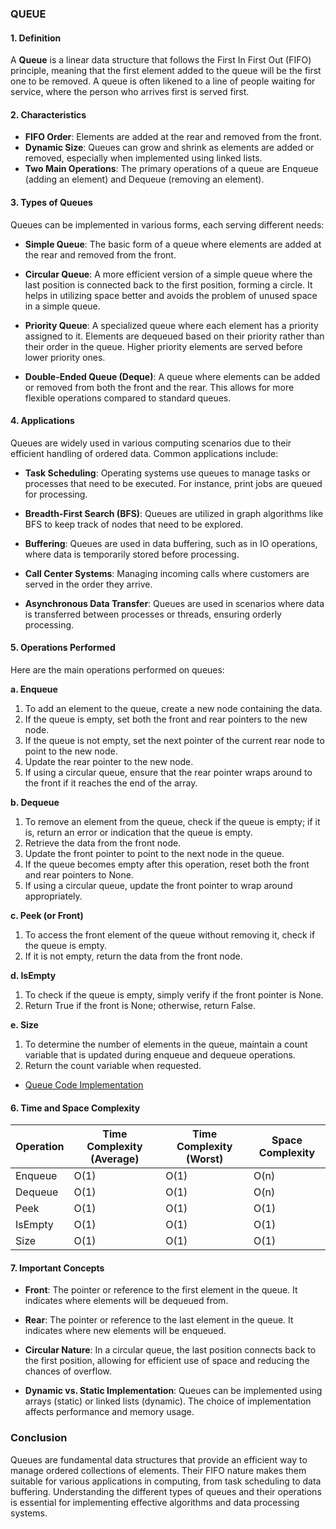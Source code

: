 
###  QUEUE

#### 1. Definition
A **Queue** is a linear data structure that follows the First In First Out (FIFO) principle, meaning that the first element added to the queue will be the first one to be removed. A queue is often likened to a line of people waiting for service, where the person who arrives first is served first. 

#### 2. Characteristics
- **FIFO Order**: Elements are added at the rear and removed from the front.
- **Dynamic Size**: Queues can grow and shrink as elements are added or removed, especially when implemented using linked lists.
- **Two Main Operations**: The primary operations of a queue are Enqueue (adding an element) and Dequeue (removing an element).

#### 3. Types of Queues
Queues can be implemented in various forms, each serving different needs:

- **Simple Queue**: The basic form of a queue where elements are added at the rear and removed from the front.
  
- **Circular Queue**: A more efficient version of a simple queue where the last position is connected back to the first position, forming a circle. It helps in utilizing space better and avoids the problem of unused space in a simple queue.

- **Priority Queue**: A specialized queue where each element has a priority assigned to it. Elements are dequeued based on their priority rather than their order in the queue. Higher priority elements are served before lower priority ones.

- **Double-Ended Queue (Deque)**: A queue where elements can be added or removed from both the front and the rear. This allows for more flexible operations compared to standard queues.

#### 4. Applications
Queues are widely used in various computing scenarios due to their efficient handling of ordered data. Common applications include:

- **Task Scheduling**: Operating systems use queues to manage tasks or processes that need to be executed. For instance, print jobs are queued for processing.

- **Breadth-First Search (BFS)**: Queues are utilized in graph algorithms like BFS to keep track of nodes that need to be explored.

- **Buffering**: Queues are used in data buffering, such as in IO operations, where data is temporarily stored before processing.

- **Call Center Systems**: Managing incoming calls where customers are served in the order they arrive.

- **Asynchronous Data Transfer**: Queues are used in scenarios where data is transferred between processes or threads, ensuring orderly processing.

#### 5. Operations Performed
Here are the main operations performed on queues:

**a. Enqueue**
1. To add an element to the queue, create a new node containing the data.
2. If the queue is empty, set both the front and rear pointers to the new node.
3. If the queue is not empty, set the next pointer of the current rear node to point to the new node.
4. Update the rear pointer to the new node.
5. If using a circular queue, ensure that the rear pointer wraps around to the front if it reaches the end of the array.

**b. Dequeue**
1. To remove an element from the queue, check if the queue is empty; if it is, return an error or indication that the queue is empty.
2. Retrieve the data from the front node.
3. Update the front pointer to point to the next node in the queue.
4. If the queue becomes empty after this operation, reset both the front and rear pointers to None.
5. If using a circular queue, update the front pointer to wrap around appropriately.

**c. Peek (or Front)**
1. To access the front element of the queue without removing it, check if the queue is empty.
2. If it is not empty, return the data from the front node.

**d. IsEmpty**
1. To check if the queue is empty, simply verify if the front pointer is None.
2. Return True if the front is None; otherwise, return False.

**e. Size**
1. To determine the number of elements in the queue, maintain a count variable that is updated during enqueue and dequeue operations.
2. Return the count variable when requested.

- [Queue Code Implementation](https://github.com/henok-getahun/DataStructureAndAlgorithm-DSA-/blob/main/QUEUE.py)
#### 6. Time and Space Complexity

| Operation      | Time Complexity (Average) | Time Complexity (Worst) | Space Complexity |
|----------------|----------------------------|-------------------------|------------------|
| Enqueue        | O(1)                       | O(1)                    | O(n)             |
| Dequeue        | O(1)                       | O(1)                    | O(n)             |
| Peek           | O(1)                       | O(1)                    | O(1)             |
| IsEmpty        | O(1)                       | O(1)                    | O(1)             |
| Size           | O(1)                       | O(1)                    | O(1)             |

#### 7. Important Concepts
- **Front**: The pointer or reference to the first element in the queue. It indicates where elements will be dequeued from.

- **Rear**: The pointer or reference to the last element in the queue. It indicates where new elements will be enqueued.

- **Circular Nature**: In a circular queue, the last position connects back to the first position, allowing for efficient use of space and reducing the chances of overflow.

- **Dynamic vs. Static Implementation**: Queues can be implemented using arrays (static) or linked lists (dynamic). The choice of implementation affects performance and memory usage.

### Conclusion
Queues are fundamental data structures that provide an efficient way to manage ordered collections of elements. Their FIFO nature makes them suitable for various applications in computing, from task scheduling to data buffering. Understanding the different types of queues and their operations is essential for implementing effective algorithms and data processing systems.
